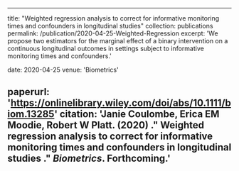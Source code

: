 
---
title: "Weighted regression analysis to correct for informative monitoring times and confounders in longitudinal studies"
collection: publications
permalink: /publication/2020-04-25-Weighted-Regression
excerpt: 'We propose two estimators for the marginal effect of a binary intervention on a continuous longitudinal outcomes in settings subject to informative monitoring times and confounders.'

date: 2020-04-25
venue: 'Biometrics'

paperurl: 'https://onlinelibrary.wiley.com/doi/abs/10.1111/biom.13285'
citation: 'Janie Coulombe, Erica EM Moodie, Robert W Platt. (2020) .&quot; Weighted regression analysis to correct for informative monitoring times and confounders in longitudinal studies .&quot; <i>Biometrics</i>. Forthcoming.'
---

